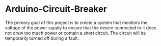# Arduino-Circuit-Breaker
The primary goal of this project is to create a system that monitors the voltage of the power supply to ensure that the device connected to it does not draw too much power or contain a short circuit. The circuit will be temporarily turned off during a fault.
